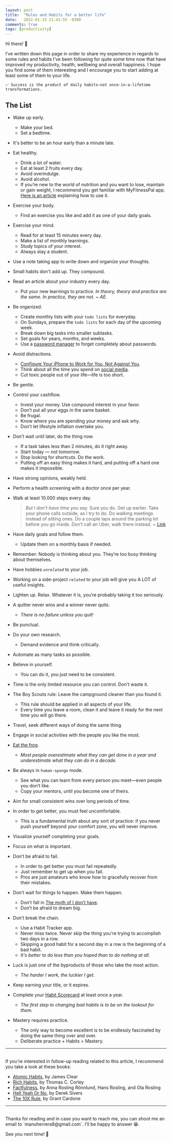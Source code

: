 ```yaml
---
layout: post
title:  "Rules and Habits for a better life"
date:   2022-01-15 21:41:55 -0300
comments: true
tags: [productivity]
---
```


Hi there! 👋

I’ve written down this page in order to share my experience in regards to some rules and habits I’ve been following for quite some time now that have improved my productivity, health, wellbeing and overall happiness. I hope you find some of them interesting and I encourage you to start adding at least some of them to your life.

```
✅ Success is the product of daily habits—not once-in-a-lifetime 
transformations.
```

## The List

- Wake up early.
    - Make your bed.
    - Set a bedtime.
- It's better to be an hour early than a minute late.
- Eat healthy.
    - Drink a lot of water.
    - Eat at least 2 fruits every day.
    - Avoid overindulge.
    - Avoid alcohol.
    - If you’re new to the world of nutrition and you want to lose, maintain or gain weight, I recommend you get familiar with MyFitnessPal app. [Here is an article](https://medium.com/trit1dtech/how-to-set-up-myfitnesspal-to-calculate-your-calories-and-macros-710f31361e40) explaining how to use it.
- Exercise your body.
    - Find an exercise you like and add it as one of your daily goals.
- Exercise your mind.
    - Read for at least 15 minutes every day.
    - Make a list of monthly learnings.
    - Study topics of your interest.
    - Always stay a student.
- Use a note taking app to write down and organize your thoughts.
- Small habits don't add up. They compound.
- Read an article about your industry every day.
    - Put your new learnings to practice.
    *In theory, theory and practice are the same. In practice, they are not. ~ AE.*
- Be organized.
    - Create monthly lists with your `todo lists` for everyday.
    - On Sundays, prepare the `todo lists` for each day of the upcoming week.
    - Break down big tasks into smaller subtasks.
    - Set goals for years, months, and weeks.
    - Use a [password manager](https://www.cnet.com/tech/services-and-software/lastpass-vs-1password-which-password-manager-is-best-for-you/) to forget completely about passwords.
- Avoid distractions.
    - [Configure Your iPhone to Work for You, Not Against You](https://betterhumans.pub/how-to-set-up-your-iphone-for-productivity-focus-and-your-own-longevity-bb27a68cc3d8).
    - Think about all the time you spend on [social media](https://durmonski.com/life-advice/reasons-to-quit-social-media/).
    - Cut toxic people out of your life—life is too short.
- Be gentle.
- Control your cashflow.
    - Invest your money. Use compound interest in your favor.
    - Don’t put all your eggs in the same basket.
    - Be frugal.
    - Know where you are spending your money and ask why.
    - Don’t let lifestyle inflation overtake you.
- Don’t wait until later, do the thing now.
    - If a task takes less than 2 minutes, do it right away.
    - Start today — not tomorrow.
    - Stop looking for shortcuts. Do the work.
    - Putting off an easy thing makes it hard, and putting off a hard one makes it impossible.
- Have strong opinions, weakly held.
- Perform a health screening with a doctor once per year.
- Walk at least 10.000 steps every day.
    
    > *But I don’t have time you say.* Sure you do. Get up earlier. Take your phone calls outside, as I try to do. Do walking meetings instead of sitting ones. Do a couple laps around the parking lot before you go inside. Don’t call an Uber, walk there instead. ~ [Link](https://ryanholiday.net/benefits-of-walking/)
    > 
- Have daily goals and follow them.
    - Update them on a monthly basis if needed.
- Remember: Nobody is thinking about you. They’re too busy thinking about themselves.
- Have hobbies *`unrelated`* to your job.
- Working on a side-project *`related`* to your job will give you A LOT of useful insights.
- Lighten up. Relax. Whatever it is, you’re probably taking it too seriously.
- A quitter never wins and a winner never quits.
    - *There is no failure unless you quit!*
- Be punctual.
- Do your own research.
    - Demand evidence and think critically.
- Automate as many tasks as possible.
- Believe in yourself.
    - You can do it, you just need to be consistent.
- Time is the only limited resource you can control. Don’t waste it.
- The Boy Scouts rule: Leave the campground cleaner than you found it.
    - This rule should be applied in all aspects of your life.
    - Every time you leave a room, clean it and leave it ready for the next time you will go there.
- Travel, seek different ways of doing the same thing.
- Engage in social activities with the people you like the most.
- [Eat the frog](https://todoist.com/productivity-methods/eat-the-frog).
    - *Most people overestimate what they can get done in a year and underestimate what they can do in a decade.*
- Be always in `human-sponge` mode.
    - See what you can learn from every person you meet—even people you don’t like.
    - Copy your mentors, until you become one of theirs.
- Aim for small consistent wins over long periods of time.
- In order to get better, you must feel uncomfortable.
    - This is a fundamental truth about any sort of practice: if you never push yourself beyond your comfort zone, you will never improve.
- Visualize yourself completing your goals.
- Focus on what is important.
- Don’t be afraid to fail.
    - In order to get better you must fail repeatedly.
    - Just remember to get up when you fall.
    - Pros are just amateurs who know how to gracefully recover from their mistakes.
- Don’t wait for things to happen. Make them happen.
    - Don’t fall in [The myth of I don’t have](https://www.youtube.com/watch?v=AFhPq_0OefE).
    - Don’t be afraid to dream big.
- Don’t break the chain.
    - Use a Habit Tracker app.
    - Never miss twice. Never skip the thing you're trying to accomplish two days in a row.
    - Skipping a good habit for a second day in a row is the beginning of a bad habit.
    - *It's better to do less than you hoped than to do nothing at all.*
- Luck is just one of the byproducts of those who take the most action.
    - *The harder I work, the luckier I get.*
- Keep earning your title, or it expires.
- Complete your [Habit Scorecard](https://jamesclear.com/habits-scorecard) at least once a year.
    - *The first step to changing bad habits is to be on the lookout for them.*
- Mastery requires practice.
    - The only way to become excellent is to be endlessly fascinated by doing the same thing over and over.
    - Deliberate practice + Habits = Mastery.

----
<br>
If you’re interested in follow-up reading related to this article, I recommend you take a look at these books:

- [Atomic Habits](https://jamesclear.com/atomic-habits), by James Clear
- [Rich Habits](https://www.amazon.com/Rich-Habits-Success-Wealthy-Individuals/dp/1934938939), by Thomas C. Corley
- [Factfulness](https://www.amazon.com/Factfulness-Reasons-World-Things-Better/dp/1250107814), by Anna Rosling Rönnlund, Hans Rosling, and Ola Rosling
- [Hell Yeah Or No](https://sive.rs/n), by Derek Sivers
- [The 10X Rule](https://www.amazon.com/10X-Rule-Difference-Between-Success/dp/0470627603), by Grant Cardone

---
<br>
Thanks for reading and in case you want to reach me, you can shoot me an email to `manuherrera8@gmail.com`. I’ll be happy to answer 😁.

See you next time! 👋